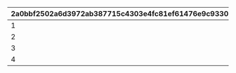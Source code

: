 |2a0bbf2502a6d3972ab387715c4303e4fc81ef61476e9c93304378eb960e4234|1d8eaeae096932fd0aa26649b3466ab79f25c5d806f380bb100955eacb13bb70|950ba2c4d74b41792f122c9e9022d14c4d774a5c2e32903bf9af9effdafef39e|7b37e069126be1efd8f0bacab68bd3401c4d65afe52dcefda6ce98e29a942380|
| --- | --- | --- | --- |
|1|2023|2030|105801|
|2|2023|2030|105901|
|3|2023|2030|106001|
|4|2024|2030|106401|